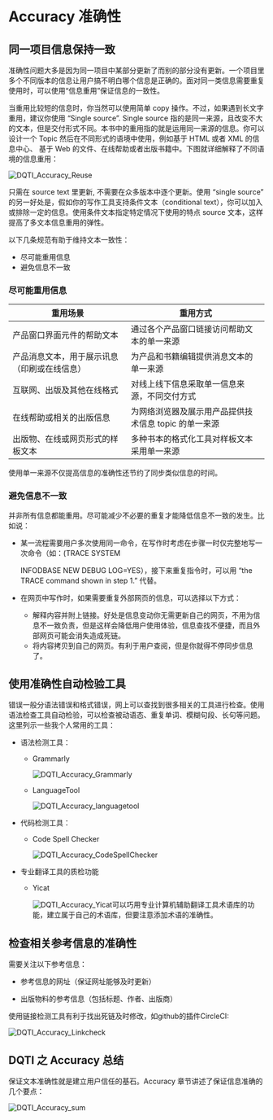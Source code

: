 # Accuracy 准确性

## 同一项目信息保持一致

准确性问题大多是因为同一项目中某部分更新了而别的部分没有更新。一个项目里多个不同版本的信息让用户搞不明白哪个信息是正确的。面对同一类信息需要重复使用时，可以使用“信息重用”保证信息的一致性。

当重用比较短的信息时，你当然可以使用简单 copy 操作。不过，如果遇到长文字重用，建议你使用 “Single source”. Single source 指的是同一来源，且改变不大的文本，但是交付形式不同。本书中的重用指的就是运用同一来源的信息。你可以设计一个 Topic 然后在不同形式的语境中使用，例如基于 HTML 或者 XML 的信息中心、 基于 Web 的文件、在线帮助或者出版书籍中。下图就详细解释了不同语境的信息重用：

![DQTI_Accuracy_Reuse](https://github.com/ireneontheway/Technical_Communication/blob/master/Picture/DQTI_Accuracy_Reuse.png)

只需在 source text 里更新, 不需要在众多版本中逐个更新。使用 “single source” 的另一好处是，假如你的写作工具支持条件文本（conditional text），你可以加入或排除一定的信息。使用条件文本指定特定情况下使用的特点 source 文本，这样提高了多文本信息重用的弹性。

以下几条规范有助于维持文本一致性：

- 尽可能重用信息
- 避免信息不一致

### 尽可能重用信息

| 重用场景                                     | 重用方式                                              |
| -------------------------------------------- | ----------------------------------------------------- |
| 产品窗口界面元件的帮助文本                   | 通过各个产品窗口链接访问帮助文本的单一来源            |
| 产品消息文本，用于展示讯息（印刷或在线信息） | 为产品和书籍编辑提供消息文本的单一来源                |
| 互联网、出版及其他在线格式                   | 对线上线下信息采取单一信息来源，不同交付方式          |
| 在线帮助或相关的出版信息                     | 为网络浏览器及展示用产品提供技术信息 topic 的单一来源 |
| 出版物、在线或网页形式的样板文本             | 多种书本的格式化工具对样板文本采用单一来源            |

使用单一来源不仅提高信息的准确性还节约了同步类似信息的时间。

### 避免信息不一致

并非所有信息都能重用。尽可能减少不必要的重复才能降低信息不一致的发生。比如说：

- 某一流程需要用户多次使用同一命令，在写作时考虑在步骤一时仅完整地写一次命令（如：(TRACE SYSTEM 

  INFODBASE NEW DEBUG LOG=YES），接下来重复指令时，可以用 “the TRACE command shown in step 1.” 代替。

- 在网页中写作时，如果需要重复外部网页的信息，可以选择以下方式：

  - 解释内容并附上链接。好处是信息变动你无需更新自己的网页，不用为信息不一致负责，但是这样会降低用户使用体验，信息查找不便捷，而且外部网页可能会消失造成死链。
  - 将内容拷贝到自己的网页。有利于用户查阅，但是你就得不停同步信息了。

## 使用准确性自动检验工具

错误一般分语法错误和格式错误，网上可以查找到很多相关的工具进行检查。使用语法检查工具自动检验，可以检查被动语态、重复单词、模糊句段、长句等问题。这里列示一些我个人常用的工具：

- 语法检测工具：

  - Grammarly

    ![DQTI_Accuracy_Grammarly](https://github.com/ireneontheway/Technical_Communication/blob/master/Picture/DQTI_Accuracy_Grammarly.png)

  - LanguageTool
  
    ![DQTI_Accuracy_languagetool](https://github.com/ireneontheway/Technical_Communication/blob/master/Picture/DQTI_Accuracy_languagetool.png)

- 代码检测工具：

  - Code Spell Checker
  
    ![DQTI_Accuracy_CodeSpellChecker](https://github.com/ireneontheway/Technical_Communication/blob/master/Picture/DQTI_Accuracy_CodeSpellChecker.png)
  
- 专业翻译工具的质检功能
  - Yicat
  
    ![DQTI_Accuracy_Yicat](https://github.com/ireneontheway/Technical_Communication/blob/master/Picture/DQTI_Accuracy_Yicat.png)可以巧用专业计算机辅助翻译工具术语库的功能，建立属于自己的术语库，但要注意添加术语的准确性。
  
## 检查相关参考信息的准确性

需要关注以下参考信息：

- 参考信息的网址（保证网址能够及时更新）

- 出版物料的参考信息（包括标题、作者、出版商）

使用链接检测工具有利于找出死链及时修改，如github的插件CircleCI:

![DQTI_Accuracy_Linkcheck](https://github.com/ireneontheway/Technical_Communication/blob/master/Picture/DQTI_Accuracy_Linkcheck.png)

## DQTI 之 Accuracy 总结

保证文本准确性就是建立用户信任的基石。Accuracy 章节讲述了保证信息准确的几个要点：

![DQTI_Accuracy_sum](https://github.com/ireneontheway/Technical_Communication/blob/master/Picture/DQTI_Accuracy_sum.png)
